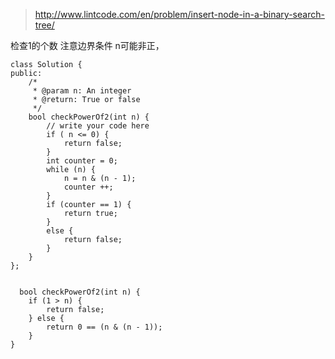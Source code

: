 	
>http://www.lintcode.com/en/problem/insert-node-in-a-binary-search-tree/

检查1的个数
注意边界条件
n可能非正，

	class Solution {
	public:
	    /*
	     * @param n: An integer
	     * @return: True or false
	     */
	    bool checkPowerOf2(int n) {
	        // write your code here
	        if ( n <= 0) {
	            return false;
	        }
	        int counter = 0;
	        while (n) {
	            n = n & (n - 1);
	            counter ++;
	        }
	        if (counter == 1) {
	            return true;
	        }
	        else {
	            return false;
	        }
	    }
	};
	
	
	  bool checkPowerOf2(int n) {
        if (1 > n) {
            return false;
        } else {
            return 0 == (n & (n - 1));
        }
    }
